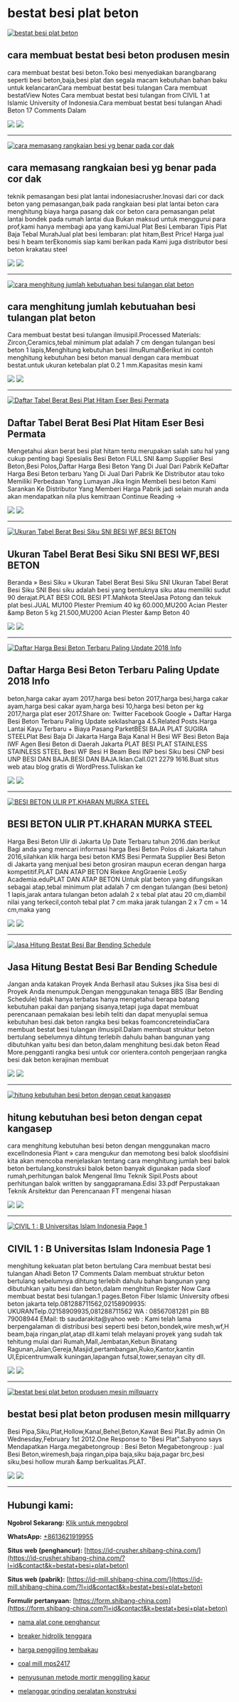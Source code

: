 # bestat besi plat beton

<a href="https://swt.shibang-china.com/?l=id&img&k=bestat+besi+plat+beton" target="_blank">![bestat besi plat beton](http://static.shibang-china.com/all-800x300/313.jpg)</a>

## cara membuat bestat besi beton produsen mesin
cara membuat bestat besi beton.Toko besi menyediakan barangbarang seperti besi beton,baja,besi plat dan segala macam kebutuhan bahan baku untuk kelancaranCara membuat bestat besi tulangan Cara membuat bestatView Notes Cara membuat bestat besi tulangan from CIVIL 1 at Islamic University of Indonesia.Cara membuat bestat besi tulangan Ahadi Beton 17 Comments Dalam


<a href="https://whatsapp.shibangsoft.com/WhatsApp.php" target="_blank" title="WhatsApp">![](http://static.shibang-china.com/icon/whatsapp.png)</a> <a href="https://swt.shibang-china.com/?l=id&icon&k=bestat+besi+plat+beton" target="_blank">![](http://static.shibang-china.com/icon/chat-id.png)</a>

---

<a href="https://swt.shibang-china.com/?l=id&img&k=bestat+besi+plat+beton" target="_blank">![cara memasang rangkaian besi yg benar pada cor dak](http://static.shibang-china.com/all-800x300/1364.jpg)</a>

## cara memasang rangkaian besi yg benar pada cor dak
teknik pemasangan besi plat lantai indonesiacrusher.Inovasi dari cor dack beton yang pemasangan,baik pada rangkaian besi plat lantai beton cara menghitung biaya harga pasang dak cor beton cara pemasangan pelat lantai bondek pada rumah lantai dua Bukan maksud untuk menggurui para prof,kami hanya membagi apa yang kamiJual Plat Besi Lembaran Tipis Plat Baja Tebal MurahJual plat besi lembaran: plat hitam,Best Price! Harga jual besi h beam terEkonomis siap kami berikan pada Kami juga distributor besi beton krakatau steel


<a href="https://whatsapp.shibangsoft.com/WhatsApp.php" target="_blank" title="WhatsApp">![](http://static.shibang-china.com/icon/whatsapp.png)</a> <a href="https://swt.shibang-china.com/?l=id&icon&k=bestat+besi+plat+beton" target="_blank">![](http://static.shibang-china.com/icon/chat-id.png)</a>

---

<a href="https://swt.shibang-china.com/?l=id&img&k=bestat+besi+plat+beton" target="_blank">![cara menghitung jumlah kebutuahan besi tulangan plat beton](http://static.shibang-china.com/all-800x300/719.jpg)</a>

## cara menghitung jumlah kebutuahan besi tulangan plat beton
Cara membuat bestat besi tulangan ilmusipil.Processed Materials: Zircon,Ceramics,tebal minimum plat adalah 7 cm dengan tulangan besi beton 1 lapis,Menghitung kebutuhan besi ilmuRumahBerikut ini contoh menghitung kebutuhan besi beton manual dengan cara membuat bestat.untuk ukuran ketebalan plat 0.2 1 mm.Kapasitas mesin kami


<a href="https://whatsapp.shibangsoft.com/WhatsApp.php" target="_blank" title="WhatsApp">![](http://static.shibang-china.com/icon/whatsapp.png)</a> <a href="https://swt.shibang-china.com/?l=id&icon&k=bestat+besi+plat+beton" target="_blank">![](http://static.shibang-china.com/icon/chat-id.png)</a>

---

<a href="https://swt.shibang-china.com/?l=id&img&k=bestat+besi+plat+beton" target="_blank">![Daftar Tabel Berat Besi Plat Hitam Eser Besi Permata](http://static.shibang-china.com/all-800x300/1376.jpg)</a>

## Daftar Tabel Berat Besi Plat Hitam Eser Besi Permata
Mengetahui akan berat besi plat hitam tentu merupakan salah satu hal yang cukup penting bagi Spesialis Besi Beton FULL SNI &amp Supplier Besi Beton,Besi Polos,Daftar Harga Besi Beton Yang Di Jual Dari Pabrik KeDaftar Harga Besi Beton terbaru Yang Di Jual Dari Pabrik Ke Distributor atau toko Memiliki Perbedaan Yang Lumayan Jika Ingin Membeli besi beton Kami Sarankan Ke Distributor Yang Memberi Harga Pabrik jadi selain murah anda akan mendapatkan nila plus kemitraan Continue Reading →


<a href="https://whatsapp.shibangsoft.com/WhatsApp.php" target="_blank" title="WhatsApp">![](http://static.shibang-china.com/icon/whatsapp.png)</a> <a href="https://swt.shibang-china.com/?l=id&icon&k=bestat+besi+plat+beton" target="_blank">![](http://static.shibang-china.com/icon/chat-id.png)</a>

---

<a href="https://swt.shibang-china.com/?l=id&img&k=bestat+besi+plat+beton" target="_blank">![Ukuran Tabel Berat Besi Siku SNI BESI WF,BESI BETON](http://static.shibang-china.com/all-800x300/1162.jpg)</a>

## Ukuran Tabel Berat Besi Siku SNI BESI WF,BESI BETON
Beranda » Besi Siku » Ukuran Tabel Berat Besi Siku SNI Ukuran Tabel Berat Besi Siku SNI Besi siku adalah besi yang bentuknya siku atau memiliki sudut 90 derajat.PLAT BESI COIL BESI PT.Mahkota SteelJasa Potong dan tekuk plat besi.JUAL MU100 Plester Premium 40 kg 60.000,MU200 Acian Plester &amp Beton 5 kg 21.500,MU200 Acian Plester &amp Beton 40


<a href="https://whatsapp.shibangsoft.com/WhatsApp.php" target="_blank" title="WhatsApp">![](http://static.shibang-china.com/icon/whatsapp.png)</a> <a href="https://swt.shibang-china.com/?l=id&icon&k=bestat+besi+plat+beton" target="_blank">![](http://static.shibang-china.com/icon/chat-id.png)</a>

---

<a href="https://swt.shibang-china.com/?l=id&img&k=bestat+besi+plat+beton" target="_blank">![Daftar Harga Besi Beton Terbaru Paling Update 2018 Info](http://static.shibang-china.com/all-800x300/1309.jpg)</a>

## Daftar Harga Besi Beton Terbaru Paling Update 2018 Info
beton,harga cakar ayam 2017,harga besi beton 2017,harga besi,harga cakar ayam,harga besi cakar ayam,harga besi 10,harga besi beton per kg 2017,harga plat eser 2017.Share on: Twitter Facebook Google + Daftar Harga Besi Beton Terbaru Paling Update sekilasharga 4.5.Related Posts.Harga Lantai Kayu Terbaru + Biaya Pasang ParketBESI BAJA PLAT SUGIRA STEELPlat Besi Baja Di Jakarta Harga Baja Kanal H Besi WF Besi Beton Baja IWF Agen Besi Beton di Daerah Jakarta PLAT BESI PLAT STAINLESS STAINLESS STEEL Besi WF Besi H Beam Besi INP besi Siku besi CNP besi UNP BESI DAN BAJA.BESI DAN BAJA.Iklan.Call.021 2279 1616.Buat situs web atau blog gratis di WordPress.Tuliskan ke


<a href="https://whatsapp.shibangsoft.com/WhatsApp.php" target="_blank" title="WhatsApp">![](http://static.shibang-china.com/icon/whatsapp.png)</a> <a href="https://swt.shibang-china.com/?l=id&icon&k=bestat+besi+plat+beton" target="_blank">![](http://static.shibang-china.com/icon/chat-id.png)</a>

---

<a href="https://swt.shibang-china.com/?l=id&img&k=bestat+besi+plat+beton" target="_blank">![BESI BETON ULIR PT.KHARAN MURKA STEEL](http://static.shibang-china.com/all-800x300/686.jpg)</a>

## BESI BETON ULIR PT.KHARAN MURKA STEEL
Harga Besi Beton Ulir di Jakarta Up Date Terbaru tahun 2016.dan berikut Bagi anda yang mencari informasi harga Besi Beton Polos di Jakarta tahun 2016,silahkan klik harga besi beton KMS Besi Permata Supplier Besi Beton di Jakarta yang menjual besi beton grosiran maupun eceran dengan harga kompetitif.PLAT DAN ATAP BETON Riekee AngGraenie LeoSy Academia.eduPLAT DAN ATAP BETON Untuk plat beton yang difungsikan sebagai atap,tebal minimum plat adalah 7 cm dengan tulangan (besi beton) 1 lapis,jarak antara tulangan beton adalah 2 x tebal plat atau 20 cm,diambil nilai yang terkecil,contoh tebal plat 7 cm maka jarak tulangan 2 x 7 cm = 14 cm,maka yang


<a href="https://whatsapp.shibangsoft.com/WhatsApp.php" target="_blank" title="WhatsApp">![](http://static.shibang-china.com/icon/whatsapp.png)</a> <a href="https://swt.shibang-china.com/?l=id&icon&k=bestat+besi+plat+beton" target="_blank">![](http://static.shibang-china.com/icon/chat-id.png)</a>

---

<a href="https://swt.shibang-china.com/?l=id&img&k=bestat+besi+plat+beton" target="_blank">![Jasa Hitung Bestat Besi Bar Bending Schedule](http://static.shibang-china.com/all-800x300/438.jpg)</a>

## Jasa Hitung Bestat Besi Bar Bending Schedule
Jangan anda katakan Proyek Anda Berhasil atau Sukses jika Sisa besi di Proyek Anda menumpuk.Dengan menggunakan tenaga BBS (Bar Bending Schedule) tidak hanya terbatas hanya mengetahui berapa batang kebutuhan pakai dan panjang sisanya,tetapi juga dapat membuat perencanaan pemakaian besi lebih teliti dan dapat menyuplai semua kebutuhan besi.dak beton rangka besi bekas foamconcreteindiaCara membuat bestat besi tulangan ilmusipil.Dalam membuat struktur beton bertulang sebelumnya dihtung terlebih dahulu bahan bangunan yang dibutuhkan yaitu besi dan beton,dalam menghitung besi.dak beton Read More.pengganti rangka besi untuk cor orientera.contoh pengerjaan rangka besi dak beton kerajinan membuat


<a href="https://whatsapp.shibangsoft.com/WhatsApp.php" target="_blank" title="WhatsApp">![](http://static.shibang-china.com/icon/whatsapp.png)</a> <a href="https://swt.shibang-china.com/?l=id&icon&k=bestat+besi+plat+beton" target="_blank">![](http://static.shibang-china.com/icon/chat-id.png)</a>

---

<a href="https://swt.shibang-china.com/?l=id&img&k=bestat+besi+plat+beton" target="_blank">![hitung kebutuhan besi beton dengan cepat kangasep](http://static.shibang-china.com/all-800x300/646.jpg)</a>

## hitung kebutuhan besi beton dengan cepat kangasep
cara menghitung kebutuhan besi beton dengan menggunakan macro excelIndonesia Plant » cara mengukur dan memotong besi balok sloofdisini kita akan mencoba menjelaskan tentang cara menghitung jumlah besi balok beton bertulang,konstruksi balok beton banyak digunakan pada sloof rumah,perhitungan balok Mengenal Ilmu Teknik Sipil.Posts about perhitungan balok written by sanggapramana.Edisi 33.pdf Perpustakaan Teknik Arsitektur dan Perencanaan FT mengenai hiasan


<a href="https://whatsapp.shibangsoft.com/WhatsApp.php" target="_blank" title="WhatsApp">![](http://static.shibang-china.com/icon/whatsapp.png)</a> <a href="https://swt.shibang-china.com/?l=id&icon&k=bestat+besi+plat+beton" target="_blank">![](http://static.shibang-china.com/icon/chat-id.png)</a>

---

<a href="https://swt.shibang-china.com/?l=id&img&k=bestat+besi+plat+beton" target="_blank">![CIVIL 1 : B Universitas Islam Indonesia Page 1](http://static.shibang-china.com/all-800x300/396.jpg)</a>

## CIVIL 1 : B Universitas Islam Indonesia Page 1
menghitung kekuatan plat beton bertulang Cara membuat bestat besi tulangan Ahadi Beton 17 Comments Dalam membuat struktur beton bertulang sebelumnya dihtung terlebih dahulu bahan bangunan yang dibutuhkan yaitu besi dan beton,dalam menghitun Register Now Cara membuat bestat besi tulangan.1 pages.Beton Fiber Islamic University ofbesi beton jakarta telp.081288711562,02158909935: UKURANTelp.02158909935,081288711562 WA : 08567081281 pin BB 79008944 EMail: tb saudarakita@yahoo web : Kami telah lama berpengalaman di distribusi besi seperti besi beton,bondek,wire mesh,wf,H beam,baja ringan,plat,atap dll.kami telah melayani proyek yang sudah tak tehitung mulai dari Rumah,Mall,Jembatan,Kebun Binatang Ragunan,Jalan,Gereja,Masjid,pertambangan,Ruko,Kantor,kantin UI,Epicentrumwalk kuningan,lapangan futsal,tower,senayan city dll.


<a href="https://whatsapp.shibangsoft.com/WhatsApp.php" target="_blank" title="WhatsApp">![](http://static.shibang-china.com/icon/whatsapp.png)</a> <a href="https://swt.shibang-china.com/?l=id&icon&k=bestat+besi+plat+beton" target="_blank">![](http://static.shibang-china.com/icon/chat-id.png)</a>

---

<a href="https://swt.shibang-china.com/?l=id&img&k=bestat+besi+plat+beton" target="_blank">![bestat besi plat beton produsen mesin millquarry](http://static.shibang-china.com/all-800x300/963.jpg)</a>

## bestat besi plat beton produsen mesin millquarry
Besi Pipa,Siku,Plat,Hollow,Kanal,Behel,Beton,Kawat Besi Plat.By admin On Wednesday,February 1st 2012.One Response to "Besi Plat".Sahyono says Mendapatkan Harga.megabetongroup : Besi Beton Megabetongroup : jual Besi Beton,wiremesh,baja ringan,pipa baja,siku baja,pagar brc,besi siku,besi hollow murah &amp berkualitas.PLAT.

<a href="https://whatsapp.shibangsoft.com/WhatsApp.php" target="_blank" title="WhatsApp">![](http://static.shibang-china.com/icon/whatsapp.png)</a> <a href="https://swt.shibang-china.com/?l=id&icon&k=bestat+besi+plat+beton" target="_blank">![](http://static.shibang-china.com/icon/chat-id.png)</a>

---
## Hubungi kami:

**Ngobrol Sekarang:** [Klik untuk mengobrol](https://swt.shibang-china.com?l=id&contact&k=bestat+besi+plat+beton)

**WhatsApp:**  [+8613621919955](https://whatsapp.shibangsoft.com/WhatsApp.php)

**Situs web (penghancur):** [https://id-crusher.shibang-china.com/](https://id-crusher.shibang-china.com/?l=id&contact&k=bestat+besi+plat+beton)

**Situs web (pabrik):** [https://id-mill.shibang-china.com/](https://id-mill.shibang-china.com/?l=id&contact&k=bestat+besi+plat+beton)

**Formulir pertanyaan:** [https://form.shibang-china.com](https://form.shibang-china.com?l=id&contact&k=bestat+besi+plat+beton)

* [nama alat cone penghancur](../34/nama%20alat%20cone%20penghancur.md)

* [breaker hidrolik tenggara](../34/breaker%20hidrolik%20tenggara.md)

* [harga penggiling tembakau](../32/harga%20penggiling%20tembakau.md)

* [coal mill mps2417](../33/coal%20mill%20mps2417.md)

* [penyusunan metode mortir menggiling kapur](../38/penyusunan%20metode%20mortir%20menggiling%20kapur.md)

* [melanggar grinding peralatan konstruksi](../39/melanggar%20grinding%20peralatan%20konstruksi.md)